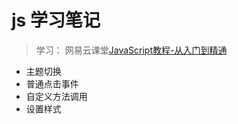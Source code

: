 # js 学习笔记
> 学习： 网易云课堂[JavaScript教程-从入门到精通](http://study.163.com/course/courseMain.htm?courseId=224014)
- 主题切换
- 普通点击事件
- 自定义方法调用
- 设置样式
